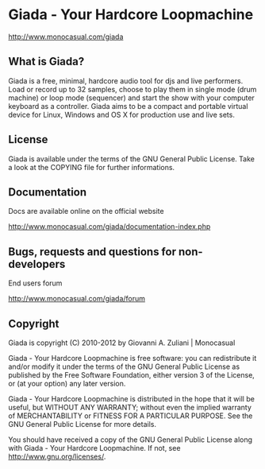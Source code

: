 

Giada - Your Hardcore Loopmachine
=================================

http://www.monocasual.com/giada



What is Giada?
--------------
Giada is a free, minimal, hardcore audio tool for djs and live
performers. Load or record up to 32 samples, choose to play them in
single mode (drum machine) or loop mode (sequencer) and start the show
with your computer keyboard as a controller. Giada aims to be a
compact and portable virtual device for Linux, Windows and OS X for
production use and live sets.



License
-------
Giada is available under the terms of the GNU General Public License.
Take a look at the COPYING file for further informations.



Documentation
-------------
Docs are available online on the official website

http://www.monocasual.com/giada/documentation-index.php



Bugs, requests and questions for non-developers
-----------------------------------------------
End users forum

http://www.monocasual.com/giada/forum



Copyright
---------
Giada is copyright (C) 2010-2012 by Giovanni A. Zuliani | Monocasual

Giada - Your Hardcore Loopmachine is free software: you can
redistribute it and/or modify it under the terms of the GNU General
Public License as published by the Free Software Foundation, either
version 3 of the License, or (at your option) any later version.

Giada - Your Hardcore Loopmachine is distributed in the hope that it
will be useful, but WITHOUT ANY WARRANTY; without even the implied
warranty of MERCHANTABILITY or FITNESS FOR A PARTICULAR PURPOSE.
See the GNU General Public License for more details.

You should have received a copy of the GNU General Public License
along with Giada - Your Hardcore Loopmachine. If not, see
<http://www.gnu.org/licenses/>.
